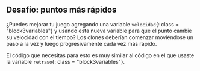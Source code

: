 ## Desafío: puntos más rápidos

¿Puedes mejorar tu juego agregando una variable `velocidad`{: class = "block3variables"} y usando esta nueva variable para que el punto cambie su velocidad con el tiempo? Los clones deberían comenzar moviéndose un paso a la vez y luego progresivamente cada vez más rápido.

El código que necesitas para esto es muy similar al código en el que usaste la variable `retraso`{: class = "block3variables"}.